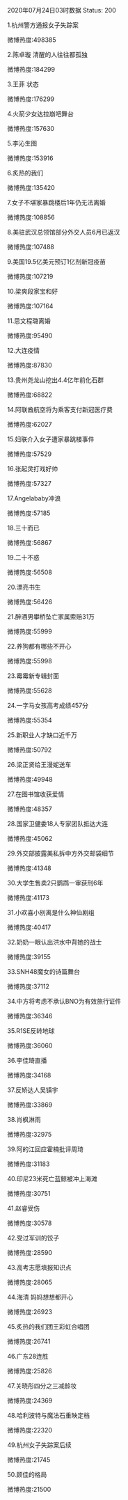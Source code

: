 2020年07月24日03时数据
Status: 200

1.杭州警方通报女子失踪案

微博热度:498385

2.陈卓璇 清醒的人往往都孤独

微博热度:184299

3.王菲 状态

微博热度:176299

4.火箭少女达拉崩吧舞台

微博热度:157630

5.李沁生图

微博热度:153916

6.炙热的我们

微博热度:135420

7.女子不堪家暴跳楼后1年仍无法离婚

微博热度:108856

8.美驻武汉总领馆部分外交人员6月已返汉

微博热度:107488

9.美国19.5亿美元预订1亿剂新冠疫苗

微博热度:107219

10.梁爽段家宝和好

微博热度:107164

11.思文程璐离婚

微博热度:95490

12.大连疫情

微博热度:87830

13.贵州尧龙山挖出4.4亿年前化石群

微博热度:68822

14.阿联酋航空将为乘客支付新冠医疗费

微博热度:62027

15.妇联介入女子遭家暴跳楼事件

微博热度:57529

16.张起灵打戏好帅

微博热度:57327

17.Angelababy冲浪

微博热度:57185

18.三十而已

微博热度:56867

19.二十不惑

微博热度:56508

20.漂亮书生

微博热度:56426

21.醉酒男攀桥坠亡家属索赔31万

微博热度:55999

22.养狗都有哪些不开心

微博热度:55998

23.霉霉新专辑封面

微博热度:55628

24.一字马女孩高考成绩457分

微博热度:55354

25.新职业人才缺口近千万

微博热度:50792

26.梁正贤给王漫妮送车

微博热度:49948

27.在图书馆收获爱情

微博热度:48357

28.国家卫健委18人专家团队抵达大连

微博热度:45062

29.外交部披露美私拆中方外交邮袋细节

微博热度:41348

30.大学生售卖2只鹦鹉一审获刑6年

微博热度:41173

31.小欢喜小别离是什么神仙剧组

微博热度:40417

32.奶奶一眼认出洪水中背她的战士

微博热度:39155

33.SNH48魔女的诗篇舞台

微博热度:37112

34.中方将考虑不承认BNO为有效旅行证件

微博热度:36346

35.R1SE反转地球

微博热度:36060

36.李佳琦直播

微博热度:34168

37.反矫达人吴镇宇

微博热度:33869

38.肖枫淋雨

微博热度:32975

39.阿的江回应霍楠批评周琦

微博热度:31183

40.印尼23米死亡蓝鲸被冲上海滩

微博热度:30751

41.赵睿受伤

微博热度:30578

42.受过军训的饺子

微博热度:28590

43.高考志愿填报知识点

微博热度:28065

44.海清 妈妈想想都开心

微博热度:26923

45.炙热的我们团王彩虹合唱团

微博热度:26741

46.广东28连胜

微博热度:25826

47.关晓彤四分之三减龄妆

微博热度:24369

48.哈利波特与魔法石重映定档

微博热度:22320

49.杭州女子失踪案后续

微博热度:21745

50.顾佳的格局

微博热度:21500

